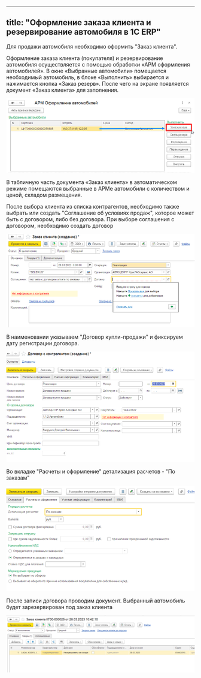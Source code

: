 
---
title: "Оформление заказа клиента и резервирование автомобиля в 1С ERP"
---

Для продажи автомобиля необходимо оформить "Заказ клиента".

Оформление заказа клиента (покупателя) и резервирование автомобиля осуществляется с помощью обработки «АРМ оформления автомобилей». В окне «Выбранные автомобили» помещается необходимый автомобиль, в блоке «Выполнить» выбирается и нажимается кнопка «Заказ резерв». После чего на экране появляется документ «Заказ клиента» для заполнения.

![](_attach/заказ-резерв.png)

В табличную часть документа «Заказ клиента» в автоматическом режиме помещаются выбранные в АРМе автомобили с количеством и ценой, складом размещения. 

После выбора клиента из списка контрагентов, необходимо также выбрать или создать "Соглашение об условиях продаж", которое может быть с договором, либо без договора.
При выборе соглашения с договором, необходимо создать договор

![](_attach/Pasted%20image%2020230328103510.png)

В наименовании указываем "Договор купли-продажи" и фиксируем дату регистрации договора.

![](_attach/Pasted%20image%2020230328103901.png)

Во вкладке "Расчеты и оформление" детализация расчетов - "По заказам"

![](_attach/Pasted%20image%2020230328104015.png)

После записи договора проводим документ. Выбранный автомобиль будет зарезервирован под заказ клиента

![](_attach/Pasted%20image%2020230328104355.png)




